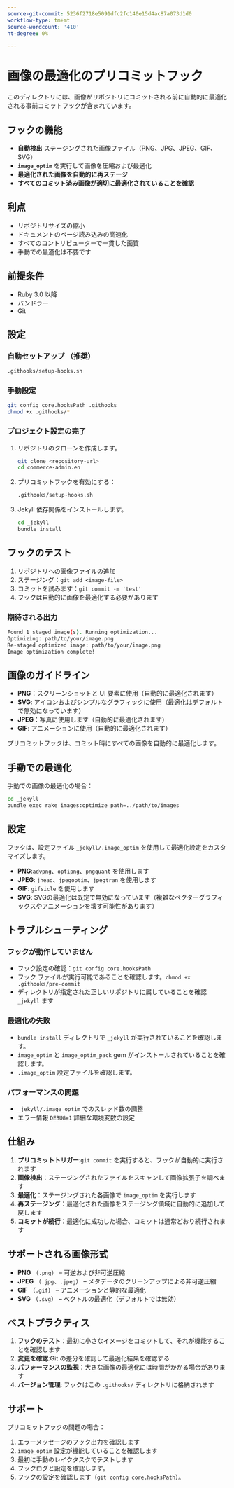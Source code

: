 ```yaml
---
source-git-commit: 5236f2718e5091dfc2fc140e15d4ac87a073d1d0
workflow-type: tm+mt
source-wordcount: '410'
ht-degree: 0%

---
```

# 画像の最適化のプリコミットフック

このディレクトリには、画像がリポジトリにコミットされる前に自動的に最適化される事前コミットフックが含まれています。

## フックの機能

- **自動検出** ステージングされた画像ファイル（PNG、JPG、JPEG、GIF、SVG）
- **`image_optim`** を実行して画像を圧縮および最適化
- **最適化された画像を自動的に再ステージ**
- **すべてのコミット済み画像が適切に最適化されていることを確認**

## 利点

- リポジトリサイズの縮小
- ドキュメントのページ読み込みの高速化
- すべてのコントリビューターで一貫した画質
- 手動での最適化は不要です

## 前提条件

- Ruby 3.0 以降
- バンドラー
- Git

## 設定

### 自動セットアップ （推奨）

```bash
.githooks/setup-hooks.sh
```

### 手動設定

```bash
git config core.hooksPath .githooks
chmod +x .githooks/*
```

### プロジェクト設定の完了

1. リポジトリのクローンを作成します。

   ```bash
   git clone <repository-url>
   cd commerce-admin.en
   ```

2. プリコミットフックを有効にする：

   ```bash
   .githooks/setup-hooks.sh
   ```

3. Jekyll 依存関係をインストールします。

   ```bash
   cd _jekyll
   bundle install
   ```

## フックのテスト

1. リポジトリへの画像ファイルの追加
2. ステージング：`git add <image-file>`
3. コミットを試みます：`git commit -m 'test'`
4. フックは自動的に画像を最適化する必要があります

### 期待される出力

```bash
Found 1 staged image(s). Running optimization...
Optimizing: path/to/your/image.png
Re-staged optimized image: path/to/your/image.png
Image optimization complete!
```

## 画像のガイドライン

- **PNG**：スクリーンショットと UI 要素に使用（自動的に最適化されます）
- **SVG**: アイコンおよびシンプルなグラフィックに使用（最適化はデフォルトで無効になっています）
- **JPEG**：写真に使用します（自動的に最適化されます）
- **GIF**: アニメーションに使用（自動的に最適化されます）

プリコミットフックは、コミット時にすべての画像を自動的に最適化します。

## 手動での最適化

手動での画像の最適化の場合：

```bash
cd _jekyll
bundle exec rake images:optimize path=../path/to/images
```

## 設定

フックは、設定ファイル `_jekyll/.image_optim` を使用して最適化設定をカスタマイズします。

- **PNG**:`advpng`、`optipng`、`pngquant` を使用します
- **JPEG**: `jhead`、`jpegoptim`、`jpegtran` を使用します
- **GIF**: `gifsicle` を使用します
- **SVG**: SVGの最適化は既定で無効になっています（複雑なベクターグラフィックスやアニメーションを壊す可能性があります）

## トラブルシューティング

### フックが動作していません

- フック設定の確認：`git config core.hooksPath`
- フック ファイルが実行可能であることを確認します。`chmod +x .githooks/pre-commit`
- ディレクトリが指定された正しいリポジトリに属していることを確認 `_jekyll` ます

### 最適化の失敗

- `bundle install` ディレクトリで `_jekyll` が実行されていることを確認します。
- `image_optim` と `image_optim_pack` gem がインストールされていることを確認します。
- `.image_optim` 設定ファイルを確認します。

### パフォーマンスの問題

- `_jekyll/.image_optim` でのスレッド数の調整
- エラー情報 `DEBUG=1` 詳細な環境変数の設定

## 仕組み

1. **プリコミットトリガー**:`git commit` を実行すると、フックが自動的に実行されます
2. **画像検出**：ステージングされたファイルをスキャンして画像拡張子を調べます
3. **最適化**：ステージングされた各画像で `image_optim` を実行します
4. **再ステージング**：最適化された画像をステージング領域に自動的に追加して戻します
5. **コミットが続行**：最適化に成功した場合、コミットは通常どおり続行されます

## サポートされる画像形式

- **PNG** （`.png`） – 可逆および非可逆圧縮
- **JPEG** （`.jpg`、`.jpeg`） – メタデータのクリーンアップによる非可逆圧縮
- **GIF** （`.gif`） – アニメーションと静的な最適化
- **SVG** （`.svg`） – ベクトルの最適化（デフォルトでは無効）

## ベストプラクティス

1. **フックのテスト**：最初に小さなイメージをコミットして、それが機能することを確認します
2. **変更を確認**:Git の差分を確認して最適化結果を確認する
3. **パフォーマンスの監視**：大きな画像の最適化には時間がかかる場合があります
4. **バージョン管理**: フックはこの `.githooks/` ディレクトリに格納されます

## サポート

プリコミットフックの問題の場合：

1. エラーメッセージのフック出力を確認します
2. `image_optim` 設定が機能していることを確認します
3. 最初に手動のレイクタスクでテストします
4. フックログと設定を確認します。
5. フックの設定を確認します（`git config core.hooksPath`）。
